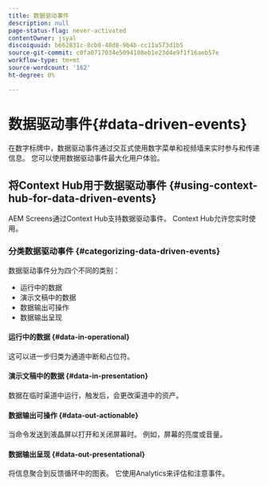 ```yaml
---
title: 数据驱动事件
description: null
page-status-flag: never-activated
contentOwner: jsyal
discoiquuid: b662831c-8cb0-48d8-9b4b-cc11a573d1b5
source-git-commit: c0fa0717034e5094108eb1e23d4e9f1f16aeb57e
workflow-type: tm+mt
source-wordcount: '162'
ht-degree: 0%

---
```



# 数据驱动事件{#data-driven-events}

在数字标牌中，数据驱动事件通过交互式使用数字菜单和视频墙来实时参与和传递信息。 您可以使用数据驱动事件最大化用户体验。

## 将Context Hub用于数据驱动事件 {#using-context-hub-for-data-driven-events}

AEM Screens通过Context Hub支持数据驱动事件。 Context Hub允许您实时使用。

### 分类数据驱动事件 {#categorizing-data-driven-events}

数据驱动事件分为四个不同的类别：

* 运行中的数据
* 演示文稿中的数据
* 数据输出可操作
* 数据输出呈现

#### 运行中的数据 {#data-in-operational}

这可以进一步归类为通道中断和占位符。

#### 演示文稿中的数据 {#data-in-presentation}

数据在临时渠道中运行，触发后，会更改渠道中的资产。

#### 数据输出可操作 {#data-out-actionable}

当命令发送到液晶屏以打开和关闭屏幕时。 例如，屏幕的亮度或音量。

#### 数据输出呈现 {#data-out-presentational}

将信息聚合到反馈循环中的图表。 它使用Analytics来评估和注意事件。
